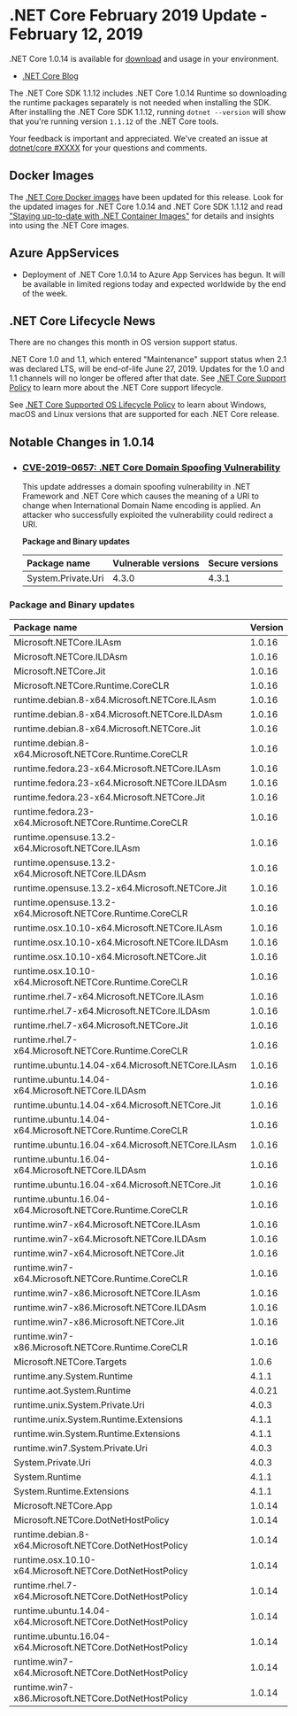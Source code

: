 # .NET Core February 2019 Update - February 12, 2019

.NET Core 1.0.14 is available for [download](1.0.14-download.md) and usage in your environment.

* [.NET Core Blog](https://blogs.msdn.microsoft.com/dotnet/2019)

The .NET Core SDK 1.1.12 includes .NET Core 1.0.14 Runtime so downloading the runtime packages separately is not needed when installing the SDK. After installing the .NET Core SDK 1.1.12, running `dotnet --version` will show that you're running version `1.1.12` of the .NET Core tools.

Your feedback is important and appreciated. We've created an issue at [dotnet/core #XXXX](https://github.com/dotnet/core/issues/2304) for your questions and comments.

## Docker Images

The [.NET Core Docker images](https://hub.docker.com/r/microsoft/dotnet/) have been updated for this release. Look for the updated images for .NET Core 1.0.14 and .NET Core SDK 1.1.12 and read ["Staying up-to-date with .NET Container Images"](https://blogs.msdn.microsoft.com/dotnet/2018/06/18/staying-up-to-date-with-net-container-images/) for details and insights into using the .NET Core images.

## Azure AppServices

* Deployment of .NET Core 1.0.14 to Azure App Services has begun. It will be available in limited regions today and expected worldwide by the end of the week.

## .NET Core Lifecycle News

There are no changes this month in OS version support status.

.NET Core 1.0 and 1.1, which entered "Maintenance" support status when 2.1 was declared LTS, will be end-of-life June 27, 2019. Updates for the 1.0 and 1.1 channels will no longer be offered after that date. See [.NET Core Support Policy](https://dotnet.microsoft.com/platform/support/policy/dotnet-core) to learn more about the .NET Core support lifecycle.

See [.NET Core Supported OS Lifecycle Policy](https://github.com/dotnet/core/blob/master/os-lifecycle-policy.md) to learn about Windows, macOS and Linux versions that are supported for each .NET Core release.

## Notable Changes in 1.0.14

* ### [CVE-2019-0657: .NET Core Domain Spoofing Vulnerability](https://github.com/dotnet/Announcements/issues/xxxx)

    This update addresses a domain spoofing vulnerability in .NET Framework and .NET Core which causes the meaning of a URI to change when International Domain Name encoding is applied. An attacker who successfully exploited the vulnerability could redirect a URI.
    
    **Package and Binary updates**
    
    Package name | Vulnerable versions | Secure versions
    :----------- | :------------------ | :------------------------
    System.Private.Uri | 4.3.0 | 4.3.1

### Package and Binary updates

Package name | Version
:------------ | :-----------------
Microsoft.NETCore.ILAsm | 1.0.16
Microsoft.NETCore.ILDAsm | 1.0.16
Microsoft.NETCore.Jit | 1.0.16
Microsoft.NETCore.Runtime.CoreCLR | 1.0.16
runtime.debian.8-x64.Microsoft.NETCore.ILAsm | 1.0.16
runtime.debian.8-x64.Microsoft.NETCore.ILDAsm | 1.0.16
runtime.debian.8-x64.Microsoft.NETCore.Jit | 1.0.16
runtime.debian.8-x64.Microsoft.NETCore.Runtime.CoreCLR | 1.0.16
runtime.fedora.23-x64.Microsoft.NETCore.ILAsm | 1.0.16
runtime.fedora.23-x64.Microsoft.NETCore.ILDAsm | 1.0.16
runtime.fedora.23-x64.Microsoft.NETCore.Jit | 1.0.16
runtime.fedora.23-x64.Microsoft.NETCore.Runtime.CoreCLR | 1.0.16
runtime.opensuse.13.2-x64.Microsoft.NETCore.ILAsm | 1.0.16
runtime.opensuse.13.2-x64.Microsoft.NETCore.ILDAsm | 1.0.16
runtime.opensuse.13.2-x64.Microsoft.NETCore.Jit | 1.0.16
runtime.opensuse.13.2-x64.Microsoft.NETCore.Runtime.CoreCLR | 1.0.16
runtime.osx.10.10-x64.Microsoft.NETCore.ILAsm | 1.0.16
runtime.osx.10.10-x64.Microsoft.NETCore.ILDAsm | 1.0.16
runtime.osx.10.10-x64.Microsoft.NETCore.Jit | 1.0.16
runtime.osx.10.10-x64.Microsoft.NETCore.Runtime.CoreCLR | 1.0.16
runtime.rhel.7-x64.Microsoft.NETCore.ILAsm | 1.0.16
runtime.rhel.7-x64.Microsoft.NETCore.ILDAsm | 1.0.16
runtime.rhel.7-x64.Microsoft.NETCore.Jit | 1.0.16
runtime.rhel.7-x64.Microsoft.NETCore.Runtime.CoreCLR | 1.0.16
runtime.ubuntu.14.04-x64.Microsoft.NETCore.ILAsm | 1.0.16
runtime.ubuntu.14.04-x64.Microsoft.NETCore.ILDAsm | 1.0.16
runtime.ubuntu.14.04-x64.Microsoft.NETCore.Jit | 1.0.16
runtime.ubuntu.14.04-x64.Microsoft.NETCore.Runtime.CoreCLR | 1.0.16
runtime.ubuntu.16.04-x64.Microsoft.NETCore.ILAsm | 1.0.16
runtime.ubuntu.16.04-x64.Microsoft.NETCore.ILDAsm | 1.0.16
runtime.ubuntu.16.04-x64.Microsoft.NETCore.Jit | 1.0.16
runtime.ubuntu.16.04-x64.Microsoft.NETCore.Runtime.CoreCLR | 1.0.16
runtime.win7-x64.Microsoft.NETCore.ILAsm | 1.0.16
runtime.win7-x64.Microsoft.NETCore.ILDAsm | 1.0.16
runtime.win7-x64.Microsoft.NETCore.Jit | 1.0.16
runtime.win7-x64.Microsoft.NETCore.Runtime.CoreCLR | 1.0.16
runtime.win7-x86.Microsoft.NETCore.ILAsm | 1.0.16
runtime.win7-x86.Microsoft.NETCore.ILDAsm | 1.0.16
runtime.win7-x86.Microsoft.NETCore.Jit | 1.0.16
runtime.win7-x86.Microsoft.NETCore.Runtime.CoreCLR | 1.0.16
Microsoft.NETCore.Targets | 1.0.6
runtime.any.System.Runtime | 4.1.1
runtime.aot.System.Runtime | 4.0.21
runtime.unix.System.Private.Uri | 4.0.3
runtime.unix.System.Runtime.Extensions | 4.1.1
runtime.win.System.Runtime.Extensions | 4.1.1
runtime.win7.System.Private.Uri | 4.0.3
System.Private.Uri | 4.0.3
System.Runtime | 4.1.1
System.Runtime.Extensions | 4.1.1
Microsoft.NETCore.App | 1.0.14
Microsoft.NETCore.DotNetHostPolicy | 1.0.14
runtime.debian.8-x64.Microsoft.NETCore.DotNetHostPolicy | 1.0.14
runtime.osx.10.10-x64.Microsoft.NETCore.DotNetHostPolicy | 1.0.14
runtime.rhel.7-x64.Microsoft.NETCore.DotNetHostPolicy | 1.0.14
runtime.ubuntu.14.04-x64.Microsoft.NETCore.DotNetHostPolicy | 1.0.14
runtime.ubuntu.16.04-x64.Microsoft.NETCore.DotNetHostPolicy | 1.0.14
runtime.win7-x64.Microsoft.NETCore.DotNetHostPolicy | 1.0.14
runtime.win7-x86.Microsoft.NETCore.DotNetHostPolicy | 1.0.14
